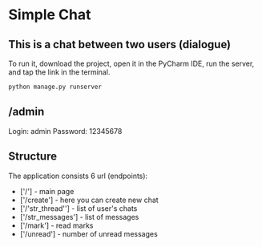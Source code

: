 # Simple Chat
## This is a chat between two users (dialogue)
To run it, download the project, open it in the PyCharm IDE, run the server, and tap the link in the terminal.
```sh
python manage.py runserver
```
## /admin

Login: admin
Password: 12345678

## Structure

The application consists 6 url (endpoints):

- ['/'] - main page
- ['/create'] - here you can create new chat
- ['/'str_thread''] - list of user's chats
- ['/str_messages'] - list of messages
- ['/mark'] - read marks
- ['/unread'] - number of unread messages



